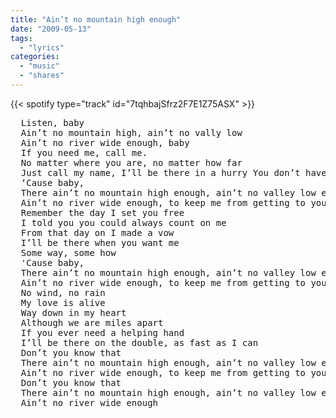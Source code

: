 ```yaml
---
title: "Ain’t no mountain high enough"
date: "2009-05-13"
tags:
  - "lyrics"
categories:
  - "music"
  - "shares"
---
```


{{< spotify type="track" id="7tqhbajSfrz2F7E1Z75ASX" >}}

<pre>
  Listen, baby
  Ain’t no mountain high, ain’t no vally low
  Ain’t no river wide enough, baby
  If you need me, call me.
  No matter where you are, no matter how far
  Just call my name, I’ll be there in a hurry You don’t have to worry
  ‘Cause baby,
  There ain’t no mountain high enough, ain’t no valley low enough
  Ain’t no river wide enough, to keep me from getting to you
  Remember the day I set you free
  I told you you could always count on me
  From that day on I made a vow
  I’ll be there when you want me
  Some way, some how
  'Cause baby,
  There ain’t no mountain high enough, ain’t no valley low enough
  Ain’t no river wide enough, to keep me from getting to you
  No wind, no rain
  My love is alive
  Way down in my heart
  Although we are miles apart
  If you ever need a helping hand
  I’ll be there on the double, as fast as I can
  Don’t you know that
  There ain’t no mountain high enough, ain’t no valley low enough
  Ain’t no river wide enough, to keep me from getting to you
  Don’t you know that
  There ain’t no mountain high enough, ain’t no valley low enough
  Ain’t no river wide enough
</pre>